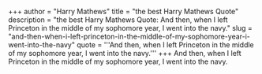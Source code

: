 +++
author = "Harry Mathews"
title = "the best Harry Mathews Quote"
description = "the best Harry Mathews Quote: And then, when I left Princeton in the middle of my sophomore year, I went into the navy."
slug = "and-then-when-i-left-princeton-in-the-middle-of-my-sophomore-year-i-went-into-the-navy"
quote = '''And then, when I left Princeton in the middle of my sophomore year, I went into the navy.'''
+++
And then, when I left Princeton in the middle of my sophomore year, I went into the navy.
